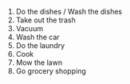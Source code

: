 1. Do the dishes / Wash the dishes
2. Take out the trash
3. Vacuum
4. Wash the car
5. Do the laundry
6. Cook
7. Mow the lawn
8. Go grocery shopping